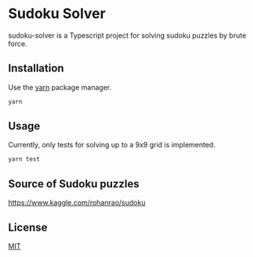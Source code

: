 # Sudoku Solver

sudoku-solver is a Typescript project for solving sudoku puzzles by brute force.

## Installation

Use the [yarn](https://yarnpkg.com/) package manager.


```bash
yarn
```

## Usage

Currently, only tests for solving up to a 9x9 grid is implemented.

```bash
yarn test
```

## Source of Sudoku puzzles

https://www.kaggle.com/rohanrao/sudoku

## License
[MIT](https://choosealicense.com/licenses/mit/)


